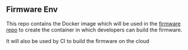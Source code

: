 ## Firmware Env

This repo contains the Docker image which will be used in the 
[firmware repo](https://github.com/concordia-fsae/firmware) to create 
the container in which developers can build the firmware.

It will also be used by CI to build the firmware on the cloud

